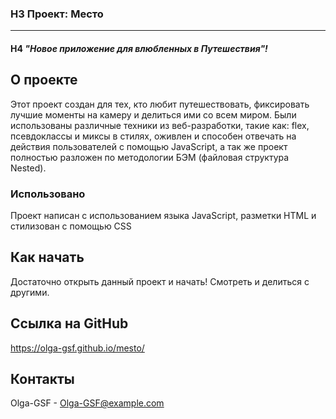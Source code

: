 ### H3 **Проект: Место**
--------------------------
#### H4 *"Новое приложение для влюбленных в Путешествия"!*

## О проекте
Этот проект создан для тех, кто любит путешествовать, фиксировать лучшие моменты на камеру и делиться ими со всем миром.
Были использованы различные техники из веб-разработки, такие как: flex, псевдоклассы и миксы в стилях, оживлен и способен отвечать на действия пользователей с помощью JavaScript, а так же проект полностью разложен по методологии БЭМ (файловая структура Nested).

### Использовано
Проект написан с использованием языка JavaScript, разметки HTML и стилизован с помощью CSS

## Как начать

Достаточно открыть данный проект и начать! Смотреть и делиться с другими.

## Ссылка на GitHub

https://olga-gsf.github.io/mesto/

## Контакты

Olga-GSF - Olga-GSF@example.com